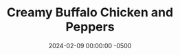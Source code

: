 ---
layout: post
title:  "Creamy Buffalo Chicken and Peppers"
date:   2024-02-09 00:00:00 -0500
categories:
- Recipes
- Chicken
permalink: /recipes/buffalo-chicken
image: /assets/Food/Chicken/Buffalo/buffalo-cover.jpg
ing: buffalochicken-ing
facts: buffalochicken-facts
Prep: 30
Rest: 
Cook: 30
Source1: https://www.youtube.com/watch?v=kMfz9YTr_5E
Source2: 
Description: This dish pairs sautéed pepper and onions, chicken breast, and a spicy and creamy buffalo sauce. These are quick to come together, with just sautéing the chicken and vegetables, pouring in the sauce, and serving with a side of rice
Instructions: 
- Mix hot sauce, honey, water, and cornstarch in a medium bowl or tall glass Stir immediately after adding the cornstarch, and set aside. DO NOT add the cottage cheese yet, or the acid of the hot sauce will curdle it. Add the cheese at the end<br><br>

- Dice up the peppers, and onions and add to a large skillet with oil and a small pinch of salt. Cover, and cook over medium heat until browned and soft. Set aside<br><br>

- Meanwhile, dice the chicken into bite sized pieces, and transfer to a bowl. Mix in the seasonings<br><br>

- Spray the pan again, and cook the chicken on medium. Cook until chicken is almost done, because the chicken will cook more in the sauce<br><br>

- Add in the sauce and vegetables into the pan, and also add the cottage cheese. Combine and cook for about a minute until creamy. Optionally, top with shredded cheese, or serve with rice<br>
- <br><center><img src="/assets/Food/Chicken/Buffalo/buffalo-5.jpg" alt="" class="instruction-image"></center>
---